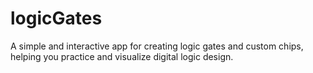 # logicGates
A simple and interactive app for creating logic gates and custom chips, helping you practice and visualize digital logic design.
